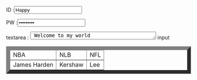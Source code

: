 # <html>
<body>
  <table border="10">
    <thead>
<tr>
  <td>NBA</td> <td>NLB</td> <td>NFL</td>
  </tr>
  </thead>
<tbody>
  <tr>
    <td>James Harden</td> <td>Kershaw</td> <td>Lee</td>
<form action="https://namu.wiki/w/%EB%82%98%EB%AC%B4%EC%9C%84%ED%82%A4:%EB%8C%80%EB%AC%B8">
<p>ID :<input type="text" name="id" value="Happy"></p>
<p>PW :<input type="password" name="PW" value="Hello man"</p>
<p>textarea :
  <textarea cols="40" rows="1"> Welcome to my world</textarea>
input 
